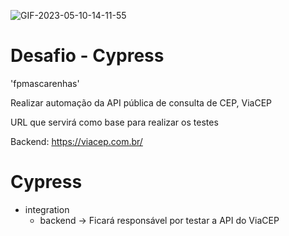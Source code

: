 ![GIF-2023-05-10-14-11-55](https://github.com/fpmascarenhas/Desafio---Cypress/assets/69934229/a7c5d275-f136-4adb-9f0f-d20555b6f9e0)
# Desafio - Cypress
'fpmascarenhas'

Realizar automação da API pública de consulta de CEP,
ViaCEP

URL que servirá como base para realizar os testes

Backend: https://viacep.com.br/

# Cypress

- integration
  - backend -> Ficará responsável por testar a API do ViaCEP
